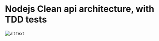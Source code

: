 # Nodejs Clean api architecture, with TDD tests

![alt text](https://nextsoftware.io/files/images/logos/main/nodejs-logo.png)


